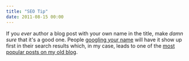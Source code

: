 ```yaml
---
title: "SEO Tip"
date: 2011-08-15 00:00
---
```


<p>If you <em>ever</em> author a blog post with your own name in the title, make <em>damn sure</em> that it's a good one. People <a href="http://www.google.ca/search?q=Ash+Furrow" target="_blank">googling your name</a> will have it show up first in their search results which, in my case, leads to one of the <a href="http://atteroignorantiam.blogspot.com/2010/07/ash-furrow-kijiji-impersonator.html" target="_blank">most popular posts on my old blog</a>.</p>

<!-- more -->

